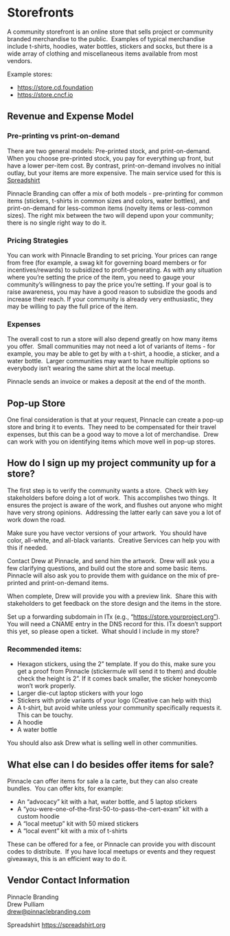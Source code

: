 # Storefronts

A community storefront is an online store that sells project or community branded merchandise to the public.  Examples of typical merchandise include t-shirts, hoodies, water bottles, stickers and socks, but there is a wide array of clothing and miscellaneous items available from most vendors. 

Example stores:

- https://store.cd.foundation
- https://store.cncf.io

## Revenue and Expense Model

### Pre-printing vs print-on-demand

There are two general models: Pre-printed stock, and print-on-demand. When you choose pre-printed stock, you pay for everything up front, but have a lower per-item cost. By contrast, print-on-demand involves no initial outlay, but your items are  more expensive. The main service used for this is [Spreadshirt](https://spreadshirt.com)

Pinnacle Branding can offer a mix of both models - pre-printing for common items (stickers, t-shirts in common sizes and colors, water bottles), and print-on-demand for less-common items (novelty items or less-common sizes). The right mix between the two will depend upon your community; there is no single right way to do it.

### Pricing Strategies

You can work with Pinnacle Branding to set pricing. Your prices can range from free (for example, a swag kit for governing board members or for incentives/rewards) to subsidized to profit-generating. As with any situation where you’re setting the price of the item, you need to gauge your community’s willingness to pay the price you’re setting. If your goal is to raise awareness, you may have a good reason to subsidize the goods and increase their reach. If your community is already very enthusiastic, they may be willing to pay the full price of the item.

### Expenses

The overall cost to run a store will also depend greatly on how many items you offer.  Small communities may not need a lot of variants of items - for example, you may be able to get by with a t-shirt, a hoodie, a sticker, and a water bottle.  Larger communities may want to have multiple options so everybody isn’t wearing the same shirt at the local meetup.

Pinnacle sends an invoice or makes a deposit at the end of the month.

## Pop-up Store

One final consideration is that at your request, Pinnacle can create a pop-up store and bring it to events.  They need to be compensated for their travel expenses, but this can be a good way to move a lot of merchandise.  Drew can work with you on identifying items which move well in pop-up stores.

## How do I sign up my project community up for a store?

The first step is to verify the community wants a store.  Check with key stakeholders before doing a lot of work.  This accomplishes two things.  It ensures the project is aware of the work, and flushes out anyone who might have very strong opinions.  Addressing the latter early can save you a lot of work down the road.

Make sure you have vector versions of your artwork.  You should have color, all-white, and all-black variants.  Creative Services can help you with this if needed.

Contact Drew at Pinnacle, and send him the artwork.  Drew will ask you a few clarifying questions, and build out the store and some basic items.  Pinnacle will also ask you to provide them with guidance on the mix of pre-printed and print-on-demand items.

When complete, Drew will provide you with a preview link.  Share this with stakeholders to get feedback on the store design and the items in the store.

Set up a forwarding subdomain in ITx (e.g., “https://store.yourproject.org”). You will need a CNAME entry in the DNS record for this. ITx doesn’t support this yet, so please open a ticket. 
What should I include in my store?

### Recommended items:

- Hexagon stickers, using the 2” template. If you do this, make sure you get a proof from Pinnacle (stickermule will send it to them) and double check the height is 2”. If it comes back smaller, the sticker honeycomb won’t work properly.
- Larger die-cut laptop stickers with your logo
- Stickers with pride variants of your logo (Creative can help with this)
- A t-shirt, but avoid white unless your community specifically requests it. This can be touchy.
- A hoodie
- A water bottle

You should also ask Drew what is selling well in other communities.

## What else can I do besides offer items for sale?

Pinnacle can offer items for sale a la carte, but they can also create bundles.  You can offer kits, for example:

- An “advocacy” kit with a hat, water bottle, and 5 laptop stickers
- A “you-were-one-of-the-first-50-to-pass-the-cert-exam” kit with a custom hoodie
- A “local meetup” kit with 50 mixed stickers
- A “local event” kit with a mix of t-shirts

These can be offered for a fee, or Pinnacle can provide you with discount codes to distribute.  If you have local meetups or events and they request giveaways, this is an efficient way to do it.

## Vendor Contact Information

Pinnacle Branding	
Drew Pulliam	
drew@pinnaclebranding.com

Spreadshirt
https://spreadshirt.org
